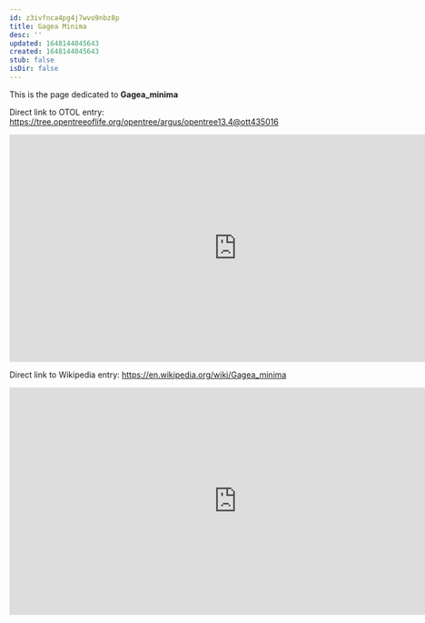 ```yaml
---
id: z3ivfnca4pg4j7wvo9nbz8p
title: Gagea Minima
desc: ''
updated: 1648144045643
created: 1648144045643
stub: false
isDir: false
---
```

This is the page dedicated to **Gagea_minima**


Direct link to OTOL entry: https://tree.opentreeoflife.org/opentree/argus/opentree13.4@ott435016



<html>
    <body>
    <iframe src="https://tree.opentreeoflife.org/opentree/argus/opentree13.4@ott435016"
    width="800" height="400" frameborder="0" allowfullscreen> </iframe>
    </body>
</html>
    


Direct link to Wikipedia entry: https://en.wikipedia.org/wiki/Gagea_minima



<html>
    <body>
    <iframe src="https://en.wikipedia.org/wiki/Gagea_minima"
    width="800" height="400" frameborder="0" allowfullscreen> </iframe>
    </body>
</html>
    

